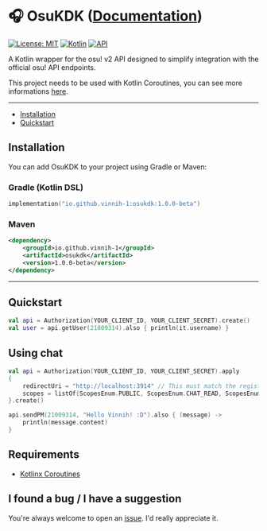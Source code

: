 # 🎧 OsuKDK ([Documentation](https://vinnih-1.github.io/osu-kotlin-sdk/))

[![License: MIT](https://img.shields.io/badge/License-MIT-blue.svg)](LICENSE)
[![Kotlin](https://img.shields.io/badge/Kotlin-2.2.0-blueviolet?logo=kotlin)](https://kotlinlang.org)
[![API](https://img.shields.io/badge/osu!%20API-v2-orange)](https://osu.ppy.sh/docs/index.html)

A Kotlin wrapper for the osu! v2 API designed to simplify integration with the official osu! API endpoints.

This project needs to be used with Kotlin Coroutines, you can see more informations [here](https://github.com/Kotlin/kotlinx.coroutines).

---

- [Installation](https://github.com/Vinnih-1/osu-kotlin-sdk/tree/master#-installation)
- [Quickstart](https://github.com/Vinnih-1/osu-kotlin-sdk/tree/master#-quickstart)

## Installation

You can add OsuKDK to your project using Gradle or Maven:

### Gradle (Kotlin DSL)

```kotlin
implementation("io.github.vinnih-1:osukdk:1.0.0-beta")
```

### Maven

```xml
<dependency>
    <groupId>io.github.vinnih-1</groupId>
    <artifactId>osukdk</artifactId>
    <version>1.0.0-beta</version>
</dependency>
```
---

## Quickstart

```kotlin
val api = Authorization(YOUR_CLIENT_ID, YOUR_CLIENT_SECRET).create()
val user = api.getUser(21009314).also { println(it.username) }
```

## Using chat

```kotlin
val api = Authorization(YOUR_CLIENT_ID, YOUR_CLIENT_SECRET).apply 
{
    redirectUri = "http://localhost:3914" // This must match the registered Application Callback URL exactly.
    scopes = listOf(ScopesEnum.PUBLIC, ScopesEnum.CHAT_READ, ScopesEnum.CHAT_WRITE_MANAGE, ScopesEnum.CHAT_WRITE)
}.create()

api.sendPM(21009314, "Hello Vinnih! :D").also { (message) ->
    println(message.content)
}
```

## Requirements

- [Kotlinx Coroutines](https://github.com/Kotlin/kotlinx.coroutines)

## I found a bug / I have a suggestion

You're always welcome to open an [issue](https://github.com/Vinnih-1/osu-kotlin-sdk/issues). I'd really appreciate it.